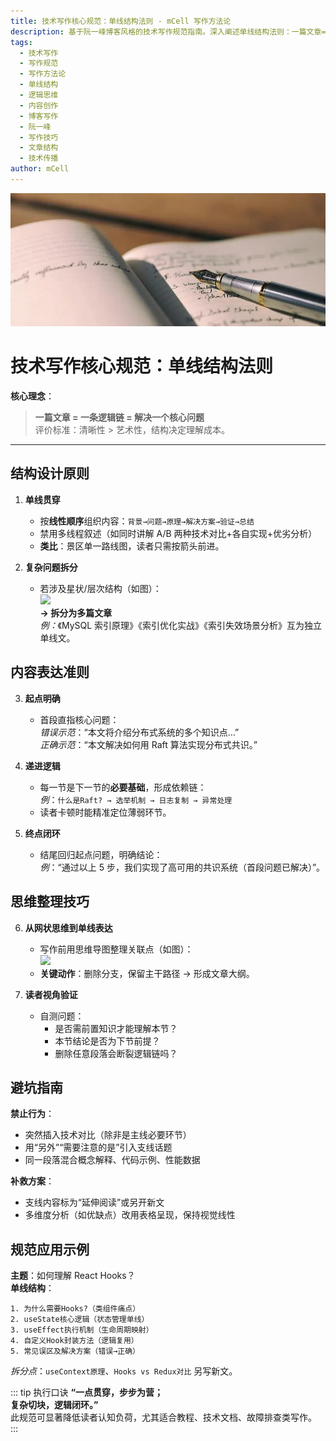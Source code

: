 ```yaml
---
title: 技术写作核心规范：单线结构法则 - mCell 写作方法论
description: 基于阮一峰博客风格的技术写作规范指南。深入阐述单线结构法则：一篇文章=一条逻辑链=解决一个核心问题。强调清晰性优于艺术性，通过结构化思维降低读者理解成本，提升技术文章的可读性和实用性。
tags:
  - 技术写作
  - 写作规范
  - 写作方法论
  - 单线结构
  - 逻辑思维
  - 内容创作
  - 博客写作
  - 阮一峰
  - 写作技巧
  - 文章结构
  - 技术传播
author: mCell
---
```


![017.png](/images/2025/017.webp)

# **技术写作核心规范：单线结构法则**

**核心理念**：

> **一篇文章 = 一条逻辑链 = 解决一个核心问题**  
> 评价标准：清晰性 > 艺术性，结构决定理解成本。

---

## **结构设计原则**

1. **单线贯穿**

   - 按**线性顺序**组织内容：`背景→问题→原理→解决方案→验证→总结`
   - 禁用多线程叙述（如同时讲解 A/B 两种技术对比+各自实现+优劣分析）
   - **类比**：景区单一路线图，读者只需按箭头前进。

2. **复杂问题拆分**
   - 若涉及星状/层次结构（如图）：  
     ![](https://cdn.beekka.com/blogimg/asset/202401/bg2024012311.webp)  
     **→ 拆分为多篇文章**  
     _例：_《MySQL 索引原理》《索引优化实战》《索引失效场景分析》互为独立单线文。

## 内容表达准则

3. **起点明确**

   - 首段直指核心问题：  
     _错误示范_：“本文将介绍分布式系统的多个知识点…”  
     _正确示范_：“本文解决如何用 Raft 算法实现分布式共识。”

4. **递进逻辑**

   - 每一节是下一节的**必要基础**，形成依赖链：  
     _例_：`什么是Raft? → 选举机制 → 日志复制 → 异常处理`
   - 读者卡顿时能精准定位薄弱环节。

5. **终点闭环**
   - 结尾回归起点问题，明确结论：  
     _例_：“通过以上 5 步，我们实现了高可用的共识系统（首段问题已解决）”。

## 思维整理技巧

6. **从网状思维到单线表达**

   - 写作前用思维导图整理关联点（如图）：  
     ![](https://cdn.beekka.com/blogimg/asset/202401/bg2024012313.webp)
   - **关键动作**：删除分支，保留主干路径 → 形成文章大纲。

7. **读者视角验证**
   - 自测问题：
     - 是否需前置知识才能理解本节？
     - 本节结论是否为下节前提？
     - 删除任意段落会断裂逻辑链吗？

## 避坑指南

**禁止行为**：

- 突然插入技术对比（除非是主线必要环节）
- 用“另外”“需要注意的是”引入支线话题
- 同一段落混合概念解释、代码示例、性能数据

**补救方案**：

- 支线内容标为“延伸阅读”或另开新文
- 多维度分析（如优缺点）改用表格呈现，保持视觉线性

## **规范应用示例**

**主题**：如何理解 React Hooks？  
**单线结构**：

```
1. 为什么需要Hooks?（类组件痛点）
2. useState核心逻辑（状态管理单线）
3. useEffect执行机制（生命周期映射）
4. 自定义Hook封装方法（逻辑复用）
5. 常见误区及解决方案（错误→正确）
```

_拆分点_：`useContext原理`、`Hooks vs Redux对比` 另写新文。

::: tip 执行口诀
**“一点贯穿，步步为营；  
复杂切块，逻辑闭环。”**  
此规范可显著降低读者认知负荷，尤其适合教程、技术文档、故障排查类写作。
:::
